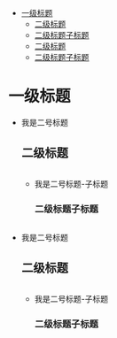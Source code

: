 - [一级标题](#1)
  - [二级标题](#1.1)
  - [二级标题子标题](#1.1.1)
  - [二级标题](#1.2)
  - [二级标题子标题](#1.2.1)


<h1 id="1">一级标题</h1>

- 我是二号标题
  <h2 id="1.1">二级标题</h2>
  
  ``` yaml
  
  ```
  
  - 我是二号标题-子标题
    <h3 id="1.1.1">二级标题子标题</h3>    
    
    ``` yaml
    
    ```

- 我是二号标题
  <h2 id="1.2">二级标题</h2>
  
  ``` yaml
  
  ```
  
  - 我是二号标题-子标题
    <h3 id="1.2.1">二级标题子标题</h3>    
    
    ``` yaml
    
    ```
